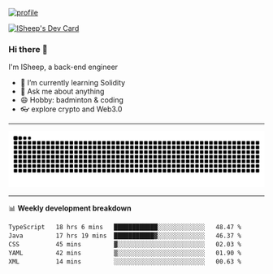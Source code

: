 [![profile](https://user-images.githubusercontent.com/54968314/208005045-e4b42f3b-833d-4242-bfcc-e764865553a2.svg)](https://www.calligrapher.ai/)

<a href="https://app.daily.dev/linziyang1106"><img src="https://api.daily.dev/devcards/v2/i4Spwx5Skx5FpTqWcwoit.png?r=kgx&type=wide" width="652" alt="ISheep's Dev Card"/></a>

### Hi there 🐏

I'm ISheep, a back-end engineer

- 🔭 I’m currently learning Solidity
- 💬 Ask me about anything
- 😄 Hobby: badminton & coding
- 👓 explore crypto and Web3.0

-------

![](https://raw.githubusercontent.com/ISheepp/ISheepp/output/github-contribution-grid-snake.svg)

-------

📊 **Weekly development breakdown**
<!--START_SECTION:waka-->

```txt
TypeScript   18 hrs 6 mins   ████████████░░░░░░░░░░░░░   48.47 %
Java         17 hrs 19 mins  ███████████▓░░░░░░░░░░░░░   46.37 %
CSS          45 mins         ▓░░░░░░░░░░░░░░░░░░░░░░░░   02.03 %
YAML         42 mins         ▒░░░░░░░░░░░░░░░░░░░░░░░░   01.90 %
XML          14 mins         ░░░░░░░░░░░░░░░░░░░░░░░░░   00.63 %
```

<!--END_SECTION:waka-->
